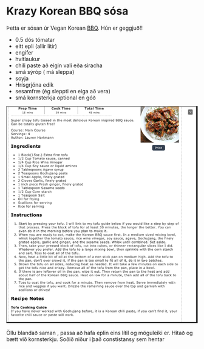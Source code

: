 
# Krazy Korean BBQ sósa

Þetta er sósan úr Vegan Korean [BBQ](README.md). Hún er geggjuð!!

- 0.5 dós tómatar
- eitt epli (allir litir)
- engifer
- hvítlaukur
- chili paste að eigin vali eða siracha
- smá sýróp ( má sleppa)
- soyja
- Hrísgrjóna edik
- sesamfræ (ég sleppti en eiga að vera)
- smá kornsterkja optional en góð

 ![BBQ](bbq.png)

Öllu blandað saman , passa að hafa eplin eins lítil og möguleiki er. Hitað og bætt við kornsterkju. Soðið niður i það constistansy sem hentar
